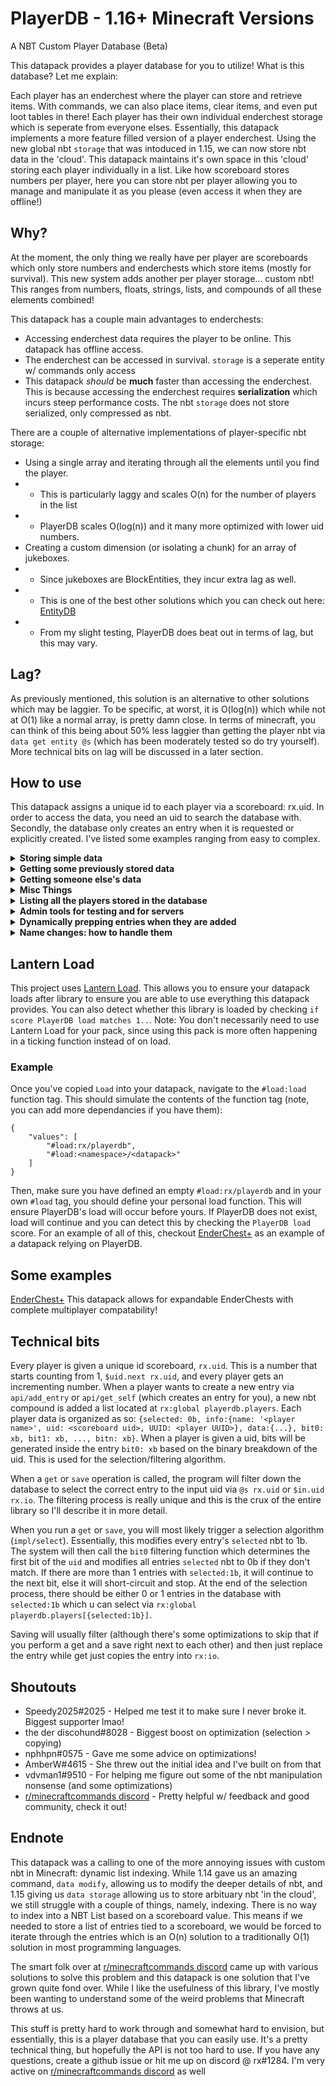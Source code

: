 # PlayerDB - 1.16+ Minecraft Versions
A NBT Custom Player Database (Beta)

This datapack provides a player database for you to utilize! What is this database? Let me explain:

Each player has an enderchest where the player can store and retrieve items. With commands, we can also place items, clear items, and even put loot tables in there! Each player has their own individual enderchest storage which is seperate from everyone elses. Essentially, this datapack implements a more feature filled version of a player enderchest. Using the new global nbt `storage` that was intoduced in 1.15, we can now store nbt data in the 'cloud'. This datapack maintains it's own space in this 'cloud' storing each player individually in a list. Like how scoreboard stores numbers per player, here you can store nbt per player allowing you to manage and manipulate it as you please (even access it when they are offline!)

## Why?

At the moment, the only thing we really have per player are scoreboards which only store numbers and enderchests which store items (mostly for survival). This new system adds another per player storage... custom nbt! This ranges from numbers, floats, strings, lists, and compounds of all these elements combined!

This datapack has a couple main advantages to enderchests:
* Accessing enderchest data requires the player to be online. This datapack has offline access.
* The enderchest can be accessed in survival. `storage` is a seperate entity w/ commands only access
* This datapack *should* be **much** faster than accessing the enderchest. This is because accessing the enderchest requires **serialization** which incurs steep performance costs. The nbt `storage` does not store serialized, only compressed as nbt.

There are a couple of alternative implementations of player-specific nbt storage:
* Using a single array and iterating through all the elements until you find the player.
* * This is particularly laggy and scales O(n) for the number of players in the list
* * PlayerDB scales O(log(n)) and it many more optimized with lower uid numbers.
* Creating a custom dimension (or isolating a chunk) for an array of jukeboxes.
* * Since jukeboxes are BlockEntities, they incur extra lag as well.
* * This is one of the best other solutions which you can check out here: [EntityDB](https://github.com/hqics/entitydb)
* * From my slight testing, PlayerDB does beat out in terms of lag, but this may vary.

## Lag?

As previously mentioned, this solution is an alternative to other solutions which may be laggier. To be specific, at worst, it is O(log(n)) which while not at O(1) like a normal array, is pretty damn close. In terms of minecraft, you can think of this being about 50% less laggier than getting the player nbt via `data get entity @s` (which has been moderately tested so do try yourself). More technical bits on lag will be discussed in a later section.

## How to use

This datapack assigns a unique id to each player via a scoreboard: rx.uid. In order to access the data, you need an uid to search the database with. Secondly, the database only creates an entry when it is requested or explicitly created. I've listed some examples ranging from easy to complex.

<details>
<summary><b>Storing simple data</b></summary>
<br>

This will get `@s`'s database entry. If it does not exist, it'll dynamically create it

    function rx.playerdb:api/get_self

Our data is available at rx:io playerdb.player.data. We should write some data, notice how we organized our data by author.cool_pack

    data modify storage rx:io playerdb.player.data.author.cool_pack set value {eggs: 3b}

Note that we stored our data in `author.cool_pack`. Namespacing our data allows us to have better compatibility with other packs!

Finally, let's save our data!

    function rx.playerdb:api/save_self

<br>
</details>

<details>
<summary><b>Getting some previously stored data</b></summary>
<br>

    function rx.playerdb:api/get_self
    execute store result score @s eggs run data get storage rx:io playerdb.player.data.author.cool_pack.eggs

    # No need to save, we are just reading

<br>
</details>

<details>
<summary><b>Getting someone else's data</b></summary>
<br>
    
Sometimes, we don't want to get our own data, but someone elses. Let's say that we have someone else's id stored in author.obj

    scoreboard players operation $in.uid rx.io = @s author.obj

    # Note that we are using `api/get` here, `get` will **not** make a new entry on the fly
    function rx.playerdb:api/get

    # Let's hope they had some eggs stored, I was running out
    execute store result score @s eggs run data get storage rx:io playerdb.player.data.author.cool_pack.eggs

    # No need to save, we are just reading someone else's data ;)
    # If we were to... steal some eggs, we could save that change via:
    #     function rx.playerdb:api/save

<br>
</details>

<details>
<summary><b>Misc Things</b></summary>
<br>
    
We can manually add a player entry for `@s` via
    
    function rx.playerdb:api/add_entry

We can also 'select' our data for `$in.uid rx:io`
This exposing some internal logic, essentially outputs an entry @ rx:global playerdb.players[{selected:1b}]
This does interface with the live database, so you'll wanna becareful if you are using this

    scoreboard players operation $in.uid rx.io = @s rx.uid
    function rx.playerdb:api/select

    # (Note: select is much faster than a `get`/`save` which is why I've included in the api)

We can check whether or not a player a database entry. This incentivizes not creating a db entry for every player, but rather creating them dynamically when you need them. You can hook into the `#api/on_entry_add` function tag which is talked about in a later section.

    execute if score @s rx.pdb.HasEntry matches 1 run ...

Finally, if you want to see some debug info..

    tag @s add rx.admin

This will provide more debug information and a cool load message (*Note that I use this for all my packs*)!

<br>
</details>

<details>
<summary><b>Listing all the players stored in the database</b></summary>
<br>
    
This just pulls up a clickable tellraw menu for player `@s` in chat

    function rx.playerdb:admin/list

Note that anyone can click these buttons, but only an operator can run this function

<br>
</details>

<details>
<summary><b>Admin tools for testing and for servers</b></summary>
<br>
    
    function rx.playerdb:admin/reset_all      # This will nuke the database and all ids, no warning!
    function rx.playerdb:admin/delete_player  # This will remove `@s`'s entry from the database
    function rx.playerdb:admin/remove_entry   # This will remove `$in.uid rx.io`'s entry from the database

<br>
</details>

<details>
<summary><b>Dynamically prepping entries when they are added</b></summary>
<br>
    
The function tag, `#rx.playerdb:api/on_entry_add`, allows a function to be ran when an entry is added. Just plop a function tag with the function you want to fire. This function will fire before a `api/get_self` completes allowing you to intercept the creation ;)

The player data will already be stored in rx:io playerdb.player.data and will automatically save for you. Do **not** call `api/save_self`, just modify the data!
    
    data modify storage rx:io playerdb.player.data.author.cool_pack set value {eggs: 0b}  # No eggs :(

<br>
</details>

<details>
<summary><b>Name changes: how to handle them</b></summary>
<br>
    
PlayerDB has a nifty feature of having data persist on a name change (no leftover data, etc), This allows you to cache your scoreboard scores, which are name specific, in the database. 

There are two great ways of doing this:
1. Caching scores on a slow clock (maybe every 5 minutes)
2. Caching scores when they change

I prefer 2 since it leaves little to no room for error. If you wish to see an example of this, check out [Enderchest+](https://github.com/rx-modules/EnderChestPlus/blob/master/data/rx.ec/functions/setup.mcfunction)

    # I like to store the scores in a specific `scores` object so they are easy to identify
    function rx.playerdb:api/get_self
    execute store result data storage rx:io playerdb.player.data.author.cool_pack.scores.eggs run scoreboard players get @s eggs

Once we implement this system, we have to implement a system to retrieve these scores when a name is changed. 
The function tag, `#rx.playerdb:api/on_name_change`, allows a function to be ran when a player changes their name. This allows you to access the old name, `rx:io playerdb.old_name` and the data **if it has been created**.

    execute if score @s rx.pdb.HasEntry matches 1 store result score @s eggs run data get storage rx:io playerdb.player.data.author.cool_pack.eggs
    tellraw @a ["Yo, ", {"selector": "@s"}, " changed their name from ", {"storage": "rx:io", "nbt": "playerdb.old_name"}]

Make sure you prepend `execute if score @s rx.pdb.HasEntry matches 1` to any `data get` you perform otherwise, you might just be getting null data (which automatically gives 0 in minecraft)

<br>
</details>


## Lantern Load

This project uses [Lantern Load](https://github.com/LanternMC/Load). This allows you to ensure your datapack loads after library to ensure you are able to use everything this datapack provides. You can also detect whether this library is loaded by checking `if score PlayerDB load matches 1..`. Note: You don't necessarily need to use Lantern Load for your pack, since using this pack is more often happening in a ticking function instead of on load.  

### Example

Once you've copied `Load` into your datapack, navigate to the `#load:load` function tag. This should simulate the contents of the function tag (note, you can add more dependancies if you have them):

    {
        "values": [
            "#load:rx/playerdb",
            "#load:<namespace>/<datapack>"
        ]
    }

Then, make sure you have defined an empty `#load:rx/playerdb` and in your own `#load` tag, you should define your personal load function. This will ensure PlayerDB's load will occur before yours. If PlayerDB does not exist, load will continue and you can detect this by checking the `PlayerDB load` score. For an example of all of this, checkout [EnderChest+](https://github.com/rx-modules/EnderChestPlus/tree/master/data/load) as an example of a datapack relying on PlayerDB.


## Some examples

[EnderChest+](https://github.com/rx-modules/EnderChestPlus)
This datapack allows for expandable EnderChests with complete multiplayer compatability!

## Technical bits

Every player is given a unique id scoreboard, `rx.uid`. This is a number that starts counting from 1, `$uid.next rx.uid`, and every player gets an incrementing number. When a player wants to create a new entry via `api/add_entry` or `api/get_self` (which creates an entry for you), a new nbt compound is added a list located at `rx:global playerdb.players`. Each player data is organized as so: `{selected: 0b, info:{name: '<player name>', uid: <scoreboard uid>, UUID: <player UUID>}, data:{...}, bit0: xb, bit1: xb, ..., bitn: xb}`. When a player is given a uid, bits will be generated inside the entry `bit0: xb` based on the binary breakdown of the uid. This is used for the selection/filtering algorithm.

When a `get` or `save` operation is called, the program will filter down the database to select the correct entry to the input uid via `@s rx.uid` or `$in.uid rx.io`. The filtering process is really unique and this is the crux of the entire library so I'll describe it in more detail.

When you run a `get` or `save`, you will most likely trigger a selection algorithm (`impl/select`). Essentially, this modifies every entry's `selected` nbt to 1b. The system will then call the `bit0` filtering function which determines the first bit of the `uid` and modifies all entries `selected` nbt to 0b if they don't match. If there are more than 1 entries with `selected:1b`, it will continue to the next bit, else it will short-circuit and stop. At the end of the selection process, there should be either 0 or 1 entries in the database with `selected:1b` which u can select via `rx:global playerdb.players[{selected:1b}]`.

Saving will usually filter (although there's some optimizations to skip that if you perform a get and a save right next to each other) and then just replace the entry while get just copies the entry into `rx:io`.


## Shoutouts

* Speedy2025#2025 - Helped me test it to make sure I never broke it. Biggest supporter lmao!
* the der discohund#8028 - Biggest boost on optimization (selection > copying)
* nphhpn#0575 - Gave me some advice on optimizations!
* AmberW#4615 - She threw out the initial idea and I've built on from that
* vdvman1#9510 - For helping me figure out some of the nbt manipulation nonsense (and some optimizations)
* [r/minecraftcommands discord](https://discord.gg/QAFXFtZ) - Pretty helpful w/ feedback and good community, check it out!


## Endnote

This datapack was a calling to one of the more annoying issues with custom nbt in Minecraft: dynamic list indexing. While 1.14 gave us an amazing command, `data modify`, allowing us to modify the deeper details of nbt, and 1.15 giving us `data storage` allowing us to store arbituary nbt 'in the cloud', we still struggle with a couple of things, namely, indexing. There is no way to index into a NBT List based on a scoreboard value. This means if we needed to store a list of entries tied to a scoreboard, we would be forced to iterate through the entries which is an O(n) solution to a traditionally O(1) solution in most programming languages.

The smart folk over at [r/minecraftcommands discord](https://discord.gg/QAFXFtZ) came up with various solutions to solve this problem and this datapack is one solution that I've grown quite fond over. While I like the usefulness of this library, I've mostly been wanting to understand some of the weird problems that Minecraft throws at us.

This stuff is pretty hard to work through and somewhat hard to envision, but essentially, this is a player database that you can easily use. It's a pretty technical thing, but hopefully the API is not too hard to use. If you have any questions, create a github issue or hit me up on discord @ rx#1284. I'm very active on [r/minecraftcommands discord](https://discord.gg/QAFXFtZ) as well
